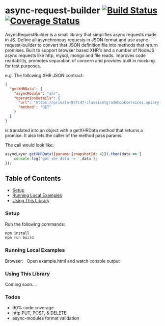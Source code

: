 # async-request-builder [![Build Status](https://travis-ci.com/mattvasallo/async-request-builder.svg?branch=master)](https://travis-ci.com/mattvasallo/async-request-builder) [![Coverage Status](https://coveralls.io/repos/github/mattvasallo/async-request-builder/badge.svg?branch=master)](https://coveralls.io/github/mattvasallo/async-request-builder?branch=master)

AsyncRequestBuilder is a small library that simplifies async requests made in JS. Define all asynchronous requests in JSON format and use async-request-builder to convert that JSON definition file into methods that return promises.  Built to support browser based XHR's and a number of NodeJS async requests like http, mysql, mongo and file reads. Improves code readability, promotes separation of concern and provides built in mocking for test purposes.

e.g. The following XHR JSON contract:

```json
{
  "getXHRData": {
    "asyncModule": "xhr",
    "operationDetails": {
      "url": "https://private-857c47-classicmtgradebookservices.apiary-mock.com/progressapp/service/courseInfo/:snapshotId",
      "method": "GET"
    }
  }
}
```

is translated into an object with a getXHRData method that returns a promise.  It also lets the caller of the method pass params.

The call would look like:

```js
asyncLayer.getXHRData({params:{snapshotId: 4}}).then(data => {
    console.log('got xhr data -> ',data );
});
```

## Table of Contents

- [Setup](#setup)
- [Running Local Examples](#running-local-examples)
- [Using This Library](#using-this-library)

### Setup

Run the following commands:

```sh
npm install
npm run build
```



### Running Local Examples

Browser:
&nbsp; Open example.html and watch console output


### Using This Library

Coming soon....

### Todos
- 90% code coverage
- http PUT, POST, & DELETE  
- async-modules format validation
